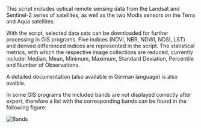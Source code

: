 This script includes optical remote sensing data from the Landsat and Sentinel-2 series of satellites, as well as the two Modis sensors on the Terra and Aqua satellites.

With the script, selected data sets can be downloaded for further processing in GIS programs. Five indices (NDVI, NBR, NDWI, NDSI, LST) and derived differenced indices are represented in the script. The statistical metrics, with which the respective image collections are reduced, currently include: Median, Mean, Minimum, Maximum, Standard Deviation, Percentile and Number of Observations.

A detailed documentation (also available in German language) is also avaible.



In some GIS programs the included bands are not displayed correctly after export, therefore a list with the corresponding bands can be found in the following figure:

![Bands](https://user-images.githubusercontent.com/64488896/119674693-b346aa00-be3c-11eb-8324-73b7be8f6abe.JPG)
